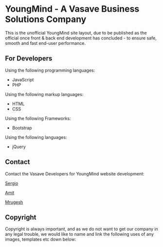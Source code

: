 # YoungMind - A Vasave Business Solutions Company

This is the unofficial YoungMind site layout, due to be published as the official once front & back end development has concluded - to ensure safe, smooth and fast end-user performance.

## For Developers

Using the following programming languages:

- JavaScript
- PHP

Using the following markup languages:

- HTML
- CSS

Using the following Frameworks:

- Bootstrap

Using the following languages:

- jQuery

## Contact

Contact the Vasave Developers for YoungMind website development:

[Sergio](mailto:sergio@vasave.uk)

[Amit](mailto:amit@vasave.uk)

[Mrugesh](ashish@vasave.uk)

## Copyright

Copyright is always important, and as we do not want to get our company in any legal trouble, we would like to name and link the following uses of any images, templates etc down below:
